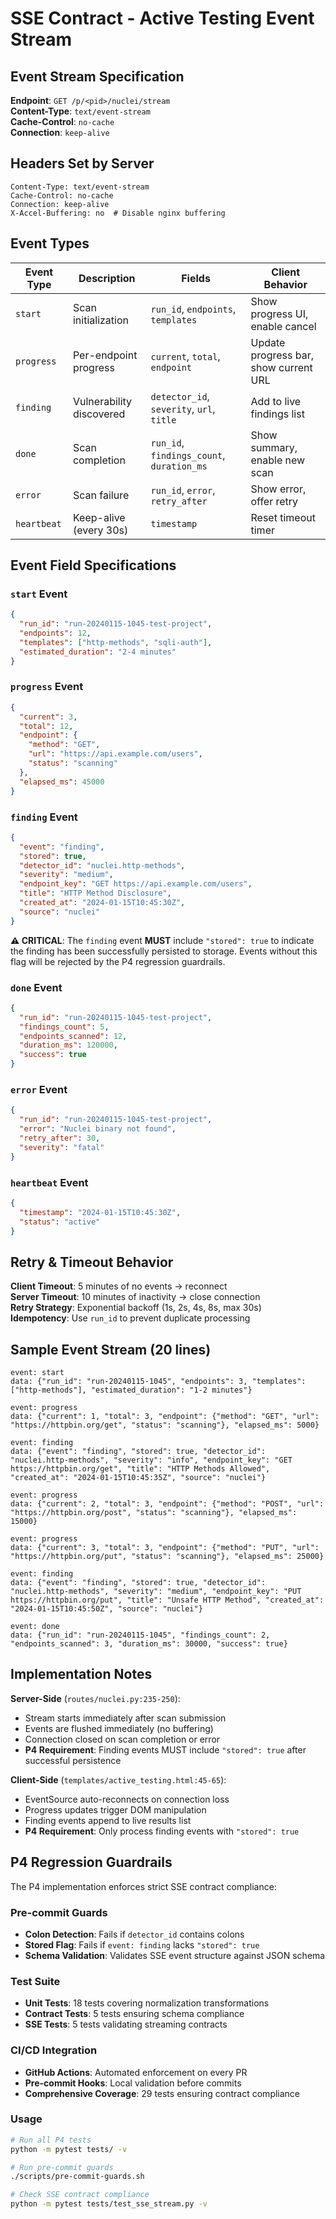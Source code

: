 # SSE Contract - Active Testing Event Stream

## Event Stream Specification

**Endpoint**: `GET /p/<pid>/nuclei/stream`  
**Content-Type**: `text/event-stream`  
**Cache-Control**: `no-cache`  
**Connection**: `keep-alive`

## Headers Set by Server

```
Content-Type: text/event-stream
Cache-Control: no-cache
Connection: keep-alive
X-Accel-Buffering: no  # Disable nginx buffering
```

## Event Types

| Event Type | Description | Fields | Client Behavior |
|------------|-------------|--------|-----------------|
| `start` | Scan initialization | `run_id`, `endpoints`, `templates` | Show progress UI, enable cancel |
| `progress` | Per-endpoint progress | `current`, `total`, `endpoint` | Update progress bar, show current URL |
| `finding` | Vulnerability discovered | `detector_id`, `severity`, `url`, `title` | Add to live findings list |
| `done` | Scan completion | `run_id`, `findings_count`, `duration_ms` | Show summary, enable new scan |
| `error` | Scan failure | `run_id`, `error`, `retry_after` | Show error, offer retry |
| `heartbeat` | Keep-alive (every 30s) | `timestamp` | Reset timeout timer |

## Event Field Specifications

### `start` Event
```json
{
  "run_id": "run-20240115-1045-test-project",
  "endpoints": 12,
  "templates": ["http-methods", "sqli-auth"],
  "estimated_duration": "2-4 minutes"
}
```

### `progress` Event
```json
{
  "current": 3,
  "total": 12,
  "endpoint": {
    "method": "GET",
    "url": "https://api.example.com/users",
    "status": "scanning"
  },
  "elapsed_ms": 45000
}
```

### `finding` Event
```json
{
  "event": "finding",
  "stored": true,
  "detector_id": "nuclei.http-methods",
  "severity": "medium",
  "endpoint_key": "GET https://api.example.com/users",
  "title": "HTTP Method Disclosure",
  "created_at": "2024-01-15T10:45:30Z",
  "source": "nuclei"
}
```

**⚠️ CRITICAL**: The `finding` event **MUST** include `"stored": true` to indicate the finding has been successfully persisted to storage. Events without this flag will be rejected by the P4 regression guardrails.

### `done` Event
```json
{
  "run_id": "run-20240115-1045-test-project",
  "findings_count": 5,
  "endpoints_scanned": 12,
  "duration_ms": 120000,
  "success": true
}
```

### `error` Event
```json
{
  "run_id": "run-20240115-1045-test-project",
  "error": "Nuclei binary not found",
  "retry_after": 30,
  "severity": "fatal"
}
```

### `heartbeat` Event
```json
{
  "timestamp": "2024-01-15T10:45:30Z",
  "status": "active"
}
```

## Retry & Timeout Behavior

**Client Timeout**: 5 minutes of no events → reconnect  
**Server Timeout**: 10 minutes of inactivity → close connection  
**Retry Strategy**: Exponential backoff (1s, 2s, 4s, 8s, max 30s)  
**Idempotency**: Use `run_id` to prevent duplicate processing

## Sample Event Stream (20 lines)

```
event: start
data: {"run_id": "run-20240115-1045", "endpoints": 3, "templates": ["http-methods"], "estimated_duration": "1-2 minutes"}

event: progress
data: {"current": 1, "total": 3, "endpoint": {"method": "GET", "url": "https://httpbin.org/get", "status": "scanning"}, "elapsed_ms": 5000}

event: finding
data: {"event": "finding", "stored": true, "detector_id": "nuclei.http-methods", "severity": "info", "endpoint_key": "GET https://httpbin.org/get", "title": "HTTP Methods Allowed", "created_at": "2024-01-15T10:45:35Z", "source": "nuclei"}

event: progress
data: {"current": 2, "total": 3, "endpoint": {"method": "POST", "url": "https://httpbin.org/post", "status": "scanning"}, "elapsed_ms": 15000}

event: progress
data: {"current": 3, "total": 3, "endpoint": {"method": "PUT", "url": "https://httpbin.org/put", "status": "scanning"}, "elapsed_ms": 25000}

event: finding
data: {"event": "finding", "stored": true, "detector_id": "nuclei.http-methods", "severity": "medium", "endpoint_key": "PUT https://httpbin.org/put", "title": "Unsafe HTTP Method", "created_at": "2024-01-15T10:45:50Z", "source": "nuclei"}

event: done
data: {"run_id": "run-20240115-1045", "findings_count": 2, "endpoints_scanned": 3, "duration_ms": 30000, "success": true}
```

## Implementation Notes

**Server-Side** (`routes/nuclei.py:235-250`):
- Stream starts immediately after scan submission
- Events are flushed immediately (no buffering)
- Connection closed on scan completion or error
- **P4 Requirement**: Finding events MUST include `"stored": true` after successful persistence

**Client-Side** (`templates/active_testing.html:45-65`):
- EventSource auto-reconnects on connection loss
- Progress updates trigger DOM manipulation
- Finding events append to live results list
- **P4 Requirement**: Only process finding events with `"stored": true`

## P4 Regression Guardrails

The P4 implementation enforces strict SSE contract compliance:

### Pre-commit Guards
- **Colon Detection**: Fails if `detector_id` contains colons
- **Stored Flag**: Fails if `event: finding` lacks `"stored": true`
- **Schema Validation**: Validates SSE event structure against JSON schema

### Test Suite
- **Unit Tests**: 18 tests covering normalization transformations
- **Contract Tests**: 5 tests ensuring schema compliance
- **SSE Tests**: 5 tests validating streaming contracts

### CI/CD Integration
- **GitHub Actions**: Automated enforcement on every PR
- **Pre-commit Hooks**: Local validation before commits
- **Comprehensive Coverage**: 29 tests ensuring contract compliance

### Usage
```bash
# Run all P4 tests
python -m pytest tests/ -v

# Run pre-commit guards
./scripts/pre-commit-guards.sh

# Check SSE contract compliance
python -m pytest tests/test_sse_stream.py -v
```
